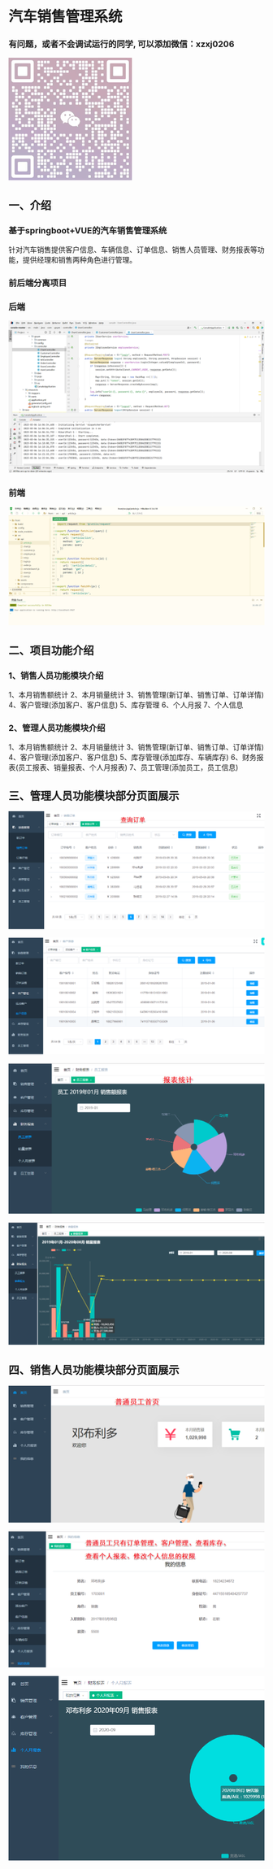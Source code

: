 # 汽车销售管理系统

### 有问题，或者不会调试运行的同学, 可以添加微信：xzxj0206

![img.png](imgs/img.png)


## 一、介绍

### 基于springboot+VUE的汽车销售管理系统

针对汽车销售提供客户信息、车辆信息、订单信息、销售人员管理、财务报表等功能，提供经理和销售两种角色进行管理。

### 前后端分离项目

### 后端

![img_1.png](imgs/img_1.png)

### 前端

![img_2.png](imgs/img_2.png)




## 二、项目功能介绍
### 1、销售人员功能模块介绍
1、本月销售额统计 2、本月销量统计 3、销售管理(新订单、销售订单、订单详情) 4、客户管理(添加客户、客户信息) 5、库存管理 6、个人月报 7、个人信息

### 2、管理人员功能模块介绍
1、本月销售额统计 2、本月销量统计 3、销售管理(新订单、销售订单、订单详情) 4、客户管理(添加客户、客户信息) 5、库存管理(添加库存、车辆库存) 6、财务报表(员工报表、销量报表、个人月报表) 
7、员工管理(添加员工，员工信息)

## 三、管理人员功能模块部分页面展示

![img_9.png](imgs/img_9.png)

![img_10.png](imgs/img_10.png)

![img_11.png](imgs/img_11.png)

![img_12.png](imgs/img_12.png)

## 四、销售人员功能模块部分页面展示

![img_6.png](imgs/img_6.png)

![img_5.png](imgs/img_5.png)

![img_7.png](imgs/img_7.png)



